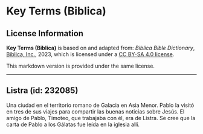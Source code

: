 # Key Terms (Biblica)

## License Information

**Key Terms (Biblica)** is based on and adapted from: _Biblica Bible Dictionary_, [Biblica, Inc.](https://www.biblica.com/), 2023, which is licensed under a [CC BY-SA 4.0 license](https://creativecommons.org/licenses/by-sa/4.0/legalcode.en).

This markdown version is provided under the same license.



--------------------------------

## Listra (id: 232085)

Una ciudad en el territorio romano de Galacia en Asia Menor. Pablo la visitó en tres de sus viajes para compartir las buenas noticias sobre Jesús. El amigo de Pablo, Timoteo, que trabajaba con él, era de Listra. Se cree que la carta de Pablo a los Gálatas fue leída en la iglesia allí.


